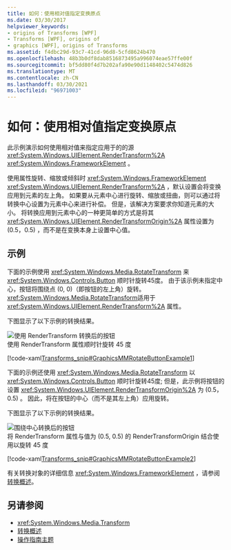 ```yaml
---
title: 如何：使用相对值指定变换原点
ms.date: 03/30/2017
helpviewer_keywords:
- origins of Transforms [WPF]
- Transforms [WPF], origins of
- graphics [WPF], origins of Transforms
ms.assetid: f4dbc29d-93c7-41cd-96d8-5cfd8624b470
ms.openlocfilehash: 48b3b0df8dab8516873495a996074eae57ffe00f
ms.sourcegitcommit: bf5dd80f4d7b202afa90e90d1148402c5474d826
ms.translationtype: MT
ms.contentlocale: zh-CN
ms.lasthandoff: 03/30/2021
ms.locfileid: "96971003"
---
```

# <a name="how-to-specify-the-origin-of-a-transform-by-using-relative-values"></a>如何：使用相对值指定变换原点
此示例演示如何使用相对值来指定应用于的的源 <xref:System.Windows.UIElement.RenderTransform%2A> <xref:System.Windows.FrameworkElement> 。  
  
 使用属性旋转、缩放或倾斜时 <xref:System.Windows.FrameworkElement> <xref:System.Windows.UIElement.RenderTransform%2A> ，默认设置会将变换应用到元素的左上角。 如果要从元素中心进行旋转、缩放或扭曲，则可以通过将转换中心设置为元素中心来进行补偿。 但是，该解决方案要求你知道元素的大小。 将转换应用到元素中心的一种更简单的方式是将其 <xref:System.Windows.UIElement.RenderTransformOrigin%2A> 属性设置为 (0.5，0.5) ，而不是在变换本身上设置中心值。  
  
## <a name="example"></a>示例  
 下面的示例使用 <xref:System.Windows.Media.RotateTransform> 来 <xref:System.Windows.Controls.Button> 顺时针旋转45度。 由于该示例未指定中心，按钮将围绕点 (0, 0)（即按钮的左上角）旋转。 <xref:System.Windows.Media.RotateTransform>适用于 <xref:System.Windows.UIElement.RenderTransform%2A> 属性。  
  
 下图显示了以下示例的转换结果。  
  
 ![使用 RenderTransform 转换后的按钮](./media/graphicsmm-rendertransformwithdefaultcenter.png "graphicsmm_RenderTransformWithDefaultCenter")  
使用 RenderTransform 属性顺时针旋转 45 度  
  
 [!code-xaml[Transforms_snip#GraphicsMMRotateButtonExample1](~/samples/snippets/csharp/VS_Snippets_Wpf/Transforms_snip/CS/ButtonRotateTransformExample.xaml#graphicsmmrotatebuttonexample1)]  
  
 下面的示例还使用 <xref:System.Windows.Media.RotateTransform> 以 <xref:System.Windows.Controls.Button> 顺时针旋转45度; 但是，此示例将按钮的设置 <xref:System.Windows.UIElement.RenderTransformOrigin%2A> 为 (0.5，0.5) 。 因此，将在按钮的中心（而不是其左上角）应用旋转。  
  
 下图显示了以下示例的转换结果。  
  
 ![围绕中心转换后的按钮](./media/graphicsmm-rendertransformrelativecenter.png "graphicsmm_RenderTransformRelativeCenter")  
将 RenderTransform 属性与值为 (0.5, 0.5) 的 RenderTransformOrigin 结合使用以旋转 45 度  
  
 [!code-xaml[Transforms_snip#GraphicsMMRotateButtonExample2](~/samples/snippets/csharp/VS_Snippets_Wpf/Transforms_snip/CS/ButtonRotateTransformExample.xaml#graphicsmmrotatebuttonexample2)]  
  
 有关转换对象的详细信息 <xref:System.Windows.FrameworkElement> ，请参阅 [转换概述](transforms-overview.md)。  
  
## <a name="see-also"></a>另请参阅

- <xref:System.Windows.Media.Transform>
- [转换概述](transforms-overview.md)
- [操作指南主题](transformations-how-to-topics.md)
